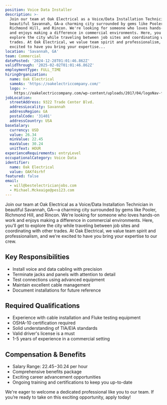 ```yaml
---
position: Voice Data Installer
description: >-
  Join our team at Oak Electrical as a Voice/Data Installation Technician in
  beautiful Savannah, GA—a charming city surrounded by gems like Pooler,
  Richmond Hill, and Rincon. We're looking for someone who loves hands-on work
  and enjoys making a difference in commercial environments. Here, you'll get to
  explore the city while traveling between job sites and coordinating with other
  trades. At Oak Electrical, we value team spirit and professionalism, and we're
  excited to have you bring your expertise...
location: 'Savannah, GA'
team: Commercial
datePosted: '2024-12-28T01:01:46.862Z'
validThrough: '2025-02-02T01:01:46.862Z'
employmentType: FULL_TIME
hiringOrganization:
  name: Oak Electrical
  sameAs: 'https://oakelectriccompany.com/'
  logo: >-
    https://oakelectriccompany.com/wp-content/uploads/2017/04/logoNav-for-web.png
jobLocation:
  streetAddress: 9322 Trade Center Blvd.
  addressLocality: Savannah
  addressRegion: GA
  postalCode: '31401'
  addressCountry: USA
baseSalary:
  currency: USD
  value: 26.34
  minValue: 22.45
  maxValue: 30.24
  unitText: HOUR
experienceRequirements: entryLevel
occupationalCategory: Voice Data
identifier:
  name: Oak Electrical
  value: OAKf4srhf
featured: false
email:
  - will@bestelectricianjobs.com
  - Michael.Mckeaige@pes123.com
---
```




Join our team at Oak Electrical as a Voice/Data Installation Technician in beautiful Savannah, GA—a charming city surrounded by gems like Pooler, Richmond Hill, and Rincon. We're looking for someone who loves hands-on work and enjoys making a difference in commercial environments. Here, you'll get to explore the city while traveling between job sites and coordinating with other trades. At Oak Electrical, we value team spirit and professionalism, and we're excited to have you bring your expertise to our crew.

## Key Responsibilities

- Install voice and data cabling with precision
- Terminate jacks and panels with attention to detail
- Test connections using advanced equipment
- Maintain excellent cable management
- Document installations for future reference

## Required Qualifications

- Experience with cable installation and Fluke testing equipment
- OSHA-10 certification required
- Solid understanding of TIA/EIA standards
- Valid driver's license is a must
- 1-5 years of experience in a commercial setting

## Compensation & Benefits

- Salary Range: $22.45-$30.24 per hour
- Comprehensive benefits package
- Exciting career advancement opportunities
- Ongoing training and certifications to keep you up-to-date

We're eager to welcome a dedicated professional like you to our team. If you’re ready to take on this exciting opportunity, apply today!
